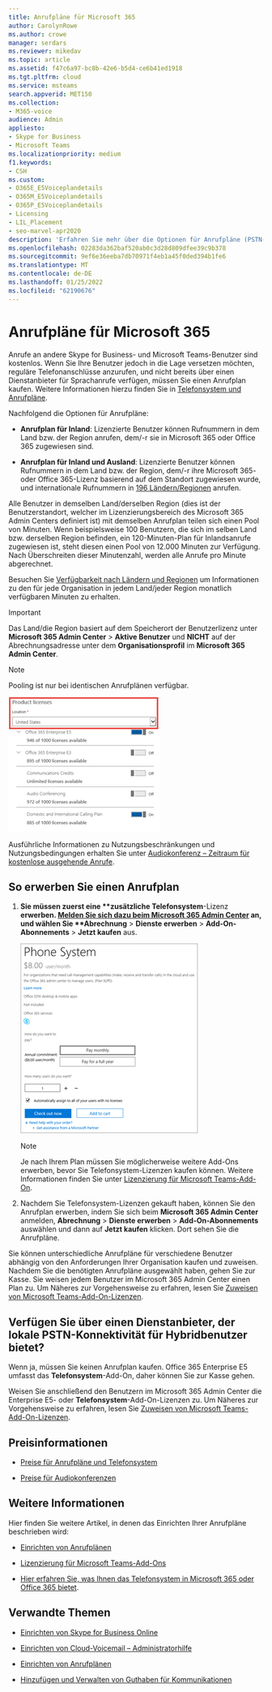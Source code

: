 ```yaml
---
title: Anrufpläne für Microsoft 365
author: CarolynRowe
ms.author: crowe
manager: serdars
ms.reviewer: mikedav
ms.topic: article
ms.assetid: f47c6a97-bc8b-42e6-b5d4-ce6b41ed1918
ms.tgt.pltfrm: cloud
ms.service: msteams
search.appverid: MET150
ms.collection:
- M365-voice
audience: Admin
appliesto:
- Skype for Business
- Microsoft Teams
ms.localizationpriority: medium
f1.keywords:
- CSH
ms.custom:
- O365E_E5Voiceplandetails
- O365M_E5Voiceplandetails
- O365P_E5Voiceplandetails
- Licensing
- LIL_Placement
- seo-marvel-apr2020
description: 'Erfahren Sie mehr über die Optionen für Anrufpläne (PSTN-Anrufpläne) für Skype for Business und wie Sie Lizenzen für Ihre Organisation erhalten. '
ms.openlocfilehash: 02283da362baf520ab0c3d28d809dfee39c9b378
ms.sourcegitcommit: 9ef6e36eeba7db70971f4eb1a45f0ded394b1fe6
ms.translationtype: MT
ms.contentlocale: de-DE
ms.lasthandoff: 01/25/2022
ms.locfileid: "62190676"
---
```

# <a name="calling-plans-for-microsoft-365"></a>Anrufpläne für Microsoft 365

Anrufe an andere Skype for Business- und Microsoft Teams-Benutzer sind kostenlos. Wenn Sie Ihre Benutzer jedoch in die Lage versetzen möchten, reguläre Telefonanschlüsse anzurufen, und nicht bereits über einen Dienstanbieter für Sprachanrufe verfügen, müssen Sie einen Anrufplan kaufen. Weitere Informationen hierzu finden Sie in [Telefonsystem und Anrufpläne](calling-plan-landing-page.md).
  
Nachfolgend die Optionen für Anrufpläne:
  
- **Anrufplan für Inland**: Lizenzierte Benutzer können Rufnummern in dem Land bzw. der Region anrufen, dem/-r sie in Microsoft 365 oder Office 365 zugewiesen sind.
    
- **Anrufplan für Inland und Ausland**: Lizenzierte Benutzer können Rufnummern in dem Land bzw. der Region, dem/-r ihre Microsoft 365- oder Office 365-Lizenz basierend auf dem Standort zugewiesen wurde, und internationale Rufnummern in [196 Ländern/Regionen](country-and-region-availability-for-audio-conferencing-and-calling-plans/users-can-make-outbound-calls-to-these-countries-and-regions.md) anrufen.

Alle Benutzer in demselben Land/derselben Region (dies ist der Benutzerstandort, welcher im Lizenzierungsbereich des Microsoft 365 Admin Centers definiert ist) mit demselben Anrufplan teilen sich einen Pool von Minuten. Wenn beispielsweise 100 Benutzern, die sich im selben Land bzw. derselben Region befinden, ein 120-Minuten-Plan für Inlandsanrufe zugewiesen ist, steht diesen einen Pool von 12.000 Minuten zur Verfügung. Nach Überschreiten dieser Minutenzahl, werden alle Anrufe pro Minute abgerechnet.
    
Besuchen Sie [Verfügbarkeit nach Ländern und Regionen](country-and-region-availability-for-audio-conferencing-and-calling-plans/country-and-region-availability-for-audio-conferencing-and-calling-plans.md) um Informationen zu den für jede Organisation in jedem Land/jeder Region monatlich verfügbaren Minuten zu erhalten.
  
> [!IMPORTANT]
> Das Land/die Region basiert auf dem Speicherort der Benutzerlizenz unter **Microsoft 365 Admin Center** > **Aktive Benutzer** und **NICHT** auf der Abrechnungsadresse unter dem **Organisationsprofil** im **Microsoft 365 Admin Center**. 

> [!NOTE]
> Pooling ist nur bei identischen Anrufplänen verfügbar.

![Screenshot des Lizenzspeicherorts des Benutzers.](media/cc1e16d1-8a5e-43e0-99a3-dc991efdfbab.png)
  
Ausführliche Informationen zu Nutzungsbeschränkungen und Nutzungsbedingungen erhalten Sie unter [Audiokonferenz – Zeitraum für ﻿kostenlose ausgehende Anrufe](complimentary-dial-out-period.md).
  
## <a name="how-to-buy-a-calling-plan"></a>So erwerben Sie einen Anrufplan

1. <strong>Sie müssen zuerst eine **zusätzliche Telefonsystem</strong>-Lizenz <strong> erwerben. [Melden Sie sich dazu beim Microsoft 365 Admin Center](https://portal.office.com/adminportal/home?add=sub&amp;adminportal=1#/catalog) an, und wählen Sie **Abrechnung</strong> > **Dienste erwerben** > **Add-On-Abonnements** > **Jetzt kaufen** aus.
    
    ![Screenshot, der die Option für den Kauf eines VoIP-Anrufplans zeigt.](media/5893fca0-292c-4cdf-9b43-c507a8b44b74.png)
  
    > [!NOTE]
    > Je nach Ihrem Plan müssen Sie möglicherweise weitere Add-Ons erwerben, bevor Sie Telefonsystem-Lizenzen kaufen können. Weitere Informationen finden Sie unter [Lizenzierung für Microsoft Teams-Add-On](./teams-add-on-licensing/microsoft-teams-add-on-licensing.md).
  
2. Nachdem Sie Telefonsystem-Lizenzen gekauft haben, können Sie den Anrufplan erwerben, indem Sie sich beim **Microsoft 365 Admin Center** anmelden, **Abrechnung** > **Dienste erwerben** > **Add-On-Abonnements** auswählen und dann auf **Jetzt kaufen** klicken. Dort sehen Sie die Anrufpläne.
      
Sie können unterschiedliche Anrufpläne für verschiedene Benutzer abhängig von den Anforderungen Ihrer Organisation kaufen und zuweisen. Nachdem Sie die benötigten Anrufpläne ausgewählt haben, gehen Sie zur Kasse. Sie weisen jedem Benutzer im Microsoft 365 Admin Center einen Plan zu. Um Näheres zur Vorgehensweise zu erfahren, lesen Sie [Zuweisen von Microsoft Teams-Add-On-Lizenzen](./teams-add-on-licensing/microsoft-teams-add-on-licensing.md).
  
## <a name="do-you-have-a-service-provider-that-provides-on-premises-pstn-connectivity-for-hybrid-users"></a>Verfügen Sie über einen Dienstanbieter, der lokale PSTN-Konnektivität für Hybridbenutzer bietet?

Wenn ja, müssen Sie keinen Anrufplan kaufen. Office 365 Enterprise E5 umfasst das **Telefonsystem**-Add-On, daher können Sie zur Kasse gehen.
  
Weisen Sie anschließend den Benutzern im Microsoft 365 Admin Center die Enterprise E5- oder **Telefonsystem**-Add-On-Lizenzen zu. Um Näheres zur Vorgehensweise zu erfahren, lesen Sie [Zuweisen von Microsoft Teams-Add-On-Lizenzen](./teams-add-on-licensing/microsoft-teams-add-on-licensing.md).
  
## <a name="pricing-information"></a>Preisinformationen

- [Preise für Anrufpläne und Telefonsystem](https://www.microsoft.com/microsoft-365/microsoft-teams/voice-calling)
    
- [Preise für Audiokonferenzen](https://www.microsoft.com/microsoft-365/microsoft-teams/online-meetings)
    
## <a name="for-more-information"></a>Weitere Informationen

Hier finden Sie weitere Artikel, in denen das Einrichten Ihrer Anrufpläne beschrieben wird:
  
- [Einrichten von Anrufplänen](set-up-calling-plans.md)
    
- [Lizenzierung für Microsoft Teams-Add-Ons](./teams-add-on-licensing/microsoft-teams-add-on-licensing.md)
    
- [Hier erfahren Sie, was Ihnen das Telefonsystem in Microsoft 365 oder Office 365 bietet](./here-s-what-you-get-with-phone-system.md).
    
   
## <a name="related-topics"></a>Verwandte Themen

- [Einrichten von Skype for Business Online](/SkypeForBusiness/set-up-skype-for-business-online/set-up-skype-for-business-online)
    
- [Einrichten von Cloud-Voicemail – Administratorhilfe](set-up-phone-system-voicemail.md)
    
- [Einrichten von Anrufplänen](set-up-calling-plans.md)
    
- [Hinzufügen und Verwalten von Guthaben für Kommunikationen](add-funds-and-manage-communications-credits.md)

